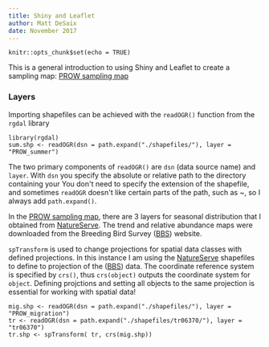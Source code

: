 ```yaml
---
title: Shiny and Leaflet
author: Matt DeSaix
date: November 2017
---
```

```{r setup, include=FALSE}
knitr::opts_chunk$set(echo = TRUE)
```

This is a general introduction to using Shiny and Leaflet to create a sampling map: [PROW sampling map](https://https://mgdesaix.github.io/SitesShiny/)


### Layers

Importing shapefiles can be achieved with the `readOGR()` function from the `rgdal` library

```{r eval = FALSE}
library(rgdal)
sum.shp <- readOGR(dsn = path.expand("./shapefiles/"), layer = "PROW_summer")
```

The two primary components of `readOGR()` are `dsn` (data source name) and `layer`. With `dsn` you specify the absolute or relative path to the directory containing your  You don't need to specify the extension of the shapefile, and sometimes `readOGR` doesn't like certain parts of the path, such as ~, so I always add `path.expand()`.

In the [PROW sampling map](https://https://mgdesaix.github.io/SitesShiny/), there are 3  layers for seasonal distribution that I obtained from [NatureServe](http://www.natureserve.org/conservation-tools/data-maps-tools).  The trend and relative abundance maps were downloaded from the Breeding Bird Survey ([BBS](https://www.pwrc.usgs.gov/bbs/RawData/)) website.  

`spTransform` is used to change projections for spatial data classes with defined projections.  In this instance I am using the [NatureServe](http://www.natureserve.org/conservation-tools/data-maps-tools) shapefiles to define to projection of the ([BBS](https://www.pwrc.usgs.gov/bbs/RawData/)) data. The coordinate reference system is specified by `crs()`, thus `crs(object)` outputs the coordinate system for `object`.  Defining projctions and setting all objects to the same projection is essential for working with spatial data!

```{r, eval=FALSE}
mig.shp <- readOGR(dsn = path.expand("./shapefiles/"), layer = "PROW_migration")
tr <- readOGR(dsn = path.expand("./shapefiles/tr06370/"), layer = "tr06370")
tr.shp <- spTransform( tr, crs(mig.shp))
```













